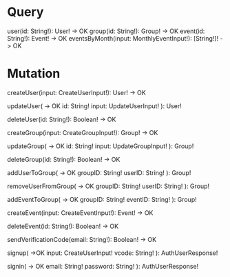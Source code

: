 # Query

user(id: String!): User! -> OK
group(id: String!): Group! -> OK
event(id: String!): Event! -> OK
eventsByMonth(input: MonthlyEventInput!): [String!]! -> OK



# Mutation

createUser(input: CreateUserInput!): User! -> OK

updateUser( -> OK
id: String!
input: UpdateUserInput!
): User!

deleteUser(id: String!): Boolean! -> OK

createGroup(input: CreateGroupInput!): Group! -> OK

updateGroup( -> OK
id: String!
input: UpdateGroupInput!
): Group!

deleteGroup(id: String!): Boolean! -> OK

addUserToGroup( -> OK
groupID: String!
userID: String!
): Group!

removeUserFromGroup( -> OK
groupID: String!
userID: String!
): Group!

addEventToGroup( -> OK
groupID: String!
eventID: String!
): Group!

createEvent(input: CreateEventInput!): Event! -> OK

deleteEvent(id: String!): Boolean! -> OK

sendVerificationCode(email: String!): Boolean! -> OK

signup( ->OK
input: CreateUserInput!
vcode: String!
): AuthUserResponse!

signin( -> OK
email: String!
password: String!
): AuthUserResponse!